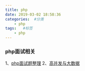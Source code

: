 ```yaml
---
title: php
date: 2019-03-02 18:58:36
categories:  #分类
    - php
tags:   #标签
    - php
---
```


### php面试相关
1、[php面试题整理](https://www.cnblogs.com/-shu/category/704340.html)
2、[高并发与大数据](https://segmentfault.com/a/1190000011532769)